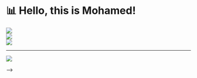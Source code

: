 # 📊 Hello, this is Mohamed!
![](https://github-readme-stats.vercel.app/api?username=data24uk&theme=dark&hide_border=false&include_all_commits=false&count_private=false)<br/>
![](https://github-readme-streak-stats.herokuapp.com/?user=data24uk&theme=dark&hide_border=false)<br/>
![](https://github-readme-stats.vercel.app/api/top-langs/?username=data24uk&theme=dark&hide_border=false&include_all_commits=false&count_private=false&layout=compact)

---
[![](https://visitcount.itsvg.in/api?id=data24uk&icon=0&color=0)](https://visitcount.itsvg.in)

<!-- Proudly created with GPRM ( https://gprm.itsvg.in ) -->
-->
